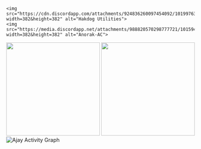 <p align = 'center'>
    
    <img src="https://cdn.discordapp.com/attachments/924836260097454092/1019976361118552125/Hakdog.png?width=382&height=382" alt="Hakdog Utilities">
    <img src="https://media.discordapp.net/attachments/988820570298777721/1015940144643182634/rOdGGSI.png?width=382&height=382" alt="Anorak-AC">
<img height="250px" src="https://github-readme-streak-stats.herokuapp.com/?user=DevZiee&hide_border=true&theme=dark" />
    <img height="250px" src="https://github-readme-stats.vercel.app/api?username=DevZiee&hide_title=true&hide_border=true&show_icons=true&include_all_commits=true&count_private=true&line_height=21&hide_rank=true&icon_color=fa8b00&theme=dark" 
 <a><img alt="Ajay Activity Graph" src="https://github-readme-activity-graph.cyclic.app/graph?username=DevZiee&theme=react-dark&hide_border=true" /></a>  
         </p>
 
